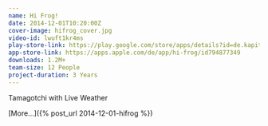 ```yaml
---
name: Hi Frog!
date: 2014-12-01T10:20:00Z
cover-image: hifrog_cover.jpg
video-id: lwuft1kr4ms
play-store-link: https://play.google.com/store/apps/details?id=de.kapitaene.hifrog
app-store-link: https://apps.apple.com/de/app/hi-frog/id794877349
downloads: 1.2M+
team-size: 12 People
project-duration: 3 Years
---
```


Tamagotchi with Live Weather

[More...]({% post_url 2014-12-01-hifrog %})